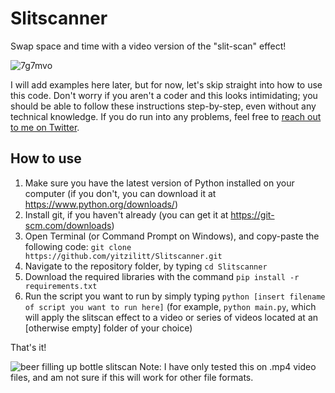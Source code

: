 # Slitscanner
Swap space and time with a video version of the "slit-scan" effect!

![7g7mvo](https://user-images.githubusercontent.com/28551587/228382056-7c516dc7-5914-4443-ba62-fb42f15506a5.gif)

I will add examples here later, but for now, let's skip straight into how to use this code. Don't worry if you aren't a coder and this looks intimidating; you should be able to follow these instructions step-by-step, even without any technical knowledge. If you do run into any problems, feel free to [reach out to me on Twitter](https://twitter.com/YitziLitt).
## How to use
1. Make sure you have the latest version of Python installed on your computer (if you don't, you can download it at https://www.python.org/downloads/)
2. Install git, if you haven't already (you can get it at https://git-scm.com/downloads)
3. Open Terminal (or Command Prompt on Windows), and copy-paste the following code: `git clone https://github.com/yitzilitt/Slitscanner.git`
4. Navigate to the repository folder, by typing `cd Slitscanner`
5. Download the required libraries with the command `pip install -r requirements.txt`
6. Run the script you want to run by simply typing `python [insert filename of script you want to run here]` (for example, `python main.py`, which will apply the slitscan effect to a video or series of videos located at an [otherwise empty] folder of your choice)

That's it!

![beer filling up bottle slitscan](https://user-images.githubusercontent.com/28551587/228295253-76ab0be0-ca43-44d4-8f9a-d4eec3132287.png)
Note: I have only tested this on .mp4 video files, and am not sure if this will work for other file formats.

